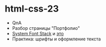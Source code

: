 # html-css-23

- QnA
- Разбор страницы "Портфолио"
- [System Font Stack](https://systemfontstack.com/) и [это](https://devhints.io/css-system-font-stack)
- Практика: шрифты и оформление текста